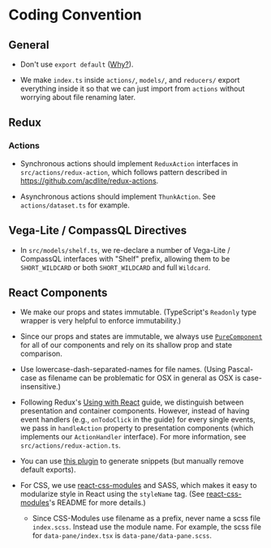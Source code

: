 # Coding Convention

## General

- Don't use `export default` ([Why?](https://basarat.gitbooks.io/typescript/docs/tips/defaultIsBad.html)).

- We make `index.ts` inside `actions/`, `models/`, and `reducers/` export everything inside it so that we can just import from `actions` without worrying about file renaming later.

## Redux

### Actions

- Synchronous actions should implement `ReduxAction` interfaces in `src/actions/redux-action`, which follows pattern described in https://github.com/acdlite/redux-actions.

- Asynchronous actions should implement `ThunkAction`.  See `actions/dataset.ts` for example.

## Vega-Lite / CompassQL Directives

- In `src/models/shelf.ts`, we re-declare a number of Vega-Lite / CompassQL interfaces with "Shelf" prefix, allowing them to be `SHORT_WILDCARD` or both `SHORT_WILDCARD` and full `Wildcard`.

## React Components

- We make our props and states immutable. (TypeScript's `Readonly` type wrapper is very helpful to enforce immutability.)

- Since our props and states are immutable, we always use [`PureComponent`](https://facebook.github.io/react/docs/react-api.html#react.purecomponent) for all of our components and rely on its shallow prop and state comparison.

- Use lowercase-dash-separated-names for file names. (Using Pascal-case as filename can be problematic for OSX in general as OSX is case-insensitive.)

- Following Redux's [Using with React](http://redux.js.org/docs/basics/UsageWithReact.html) guide, we distinguish between presentation and container components. However, instead of having event handlers (e.g., `onTodoClick` in the guide) for every single events, we pass in `handleAction` property to presentation components (which implements our `ActionHandler` interface).  For more information, see `src/actions/redux-action.ts`.

- You can use [this plugin](https://marketplace.visualstudio.com/items?itemName=infeng.vscode-react-typescript) to generate snippets (but manually remove default exports).

- For CSS, we use [react-css-modules](https://github.com/gajus/react-css-modules) and SASS, which makes it easy to modularize style in React using the `styleName` tag.  (See [react-css-modules](https://github.com/gajus/react-css-modules)'s README for more details.)
  - Since CSS-Modules use filename as a prefix, never name a scss file `index.scss`.  Instead use the module name.  For example, the scss file for `data-pane/index.tsx` is `data-pane/data-pane.scss`.

